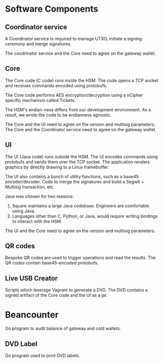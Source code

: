 # Software Components

## Coordinator service

A Coordinator service is required to manage UTXO, initiate a signing ceremony and merge signatures.

The coodrinator service and the Core need to agree on the gateway wallet.

## Core

The Core code (C code) runs inside the HSM. The code opens a TCP socket and receives commands encoded using protobufs.

The Core code performs AES encryption/decryption using a nCipher specific mechanism called Tickets.

The HSM's endian-ness differs from our development environment. As a result, we wrote the code to be endianness agnostic.

The Core and the UI need to agree on the version and multisig parameters. The Core and the Coordinator service need to
agree on the gateway wallet.

## UI

The UI (Java code) runs outside the HSM. The UI encodes commands using protobufs and sends them over the
TCP socket. The application renders graphics by directly drawing to a Linux framebuffer.

The UI also contains a bunch of utility functions, such as a base45 encoder/decoder. Code to merge the
signatures and build a Segwit + Multisig transaction, etc.

Java was chosen for two reasons:
1. Square maintains a large Java codebase. Engineers are comfortable using Java.
2. Languages other than C, Python, or Java, would require writing bindings to interact with the HSM.

The UI and the Core need to agree on the version and multisig parameters.

## QR codes

Bespoke QR codes are used to trigger operations and read the results. The QR codes contain base45-encoded protobufs.

## Live USB Creator

Scripts which leverage Vagrant to generate a DVD. The DVD contains a signed artifact of the Core code and the UI as a
jar.

# Beancounter

Go program to audit balance of gateway and cold wallets.

## DVD Label

Go program used to print DVD labels.
